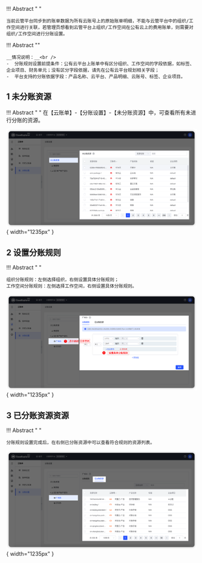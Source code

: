 !!! Abstract " "

    当前云管平台同步到的账单数据为所有云账号上的原始账单明细，不能与云管平台中的组织/工作空间进行关联，若管理员想看到云管平台上组织/工作空间在公有云上的费用账单，则需要对组织/工作空间进行分账设置。

!!! Abstract ""

    __情况说明：__<br />
    -  分账规则设置前提条件：公有云平台上账单中有区分组织、工作空间的字段依据，如标签、企业项目、财务单元；没有区分字段依据，请先在公有云平台规划相关字段；
    -  平台支持的分账依据字段：产品名称、云平台、产品明细、云账号、标签、企业项目。

## 1 未分账资源

!!! Abstract " "
    在【云账单】-【分账设置】-【未分账资源】中，可查看所有未进行分账的资源。

![未分帐资源列表](../../img/finance-management/ledger_setting/未分帐资源列表.png){ width="1235px" }

## 2 设置分账规则

!!! Abstract " "

    组织分账规则：左侧选择组织，右侧设置具体分账规则；
    工作空间分账规则：左侧选择工作空间，右侧设置具体分账规则。

![设置分账规则](../../img/finance-management/ledger_setting/设置分账规则.png){ width="1235px" }

## 3 已分账资源资源

!!! Abstract " "

    分账规则设置完成后，在右侧已分账资源中可以查看符合规则的资源列表。

![查看已分账资源](../../img/finance-management/ledger_setting/查看已分帐资源.png){ width="1235px" }   


